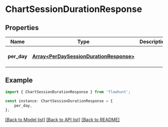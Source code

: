# ChartSessionDurationResponse


## Properties

Name | Type | Description | Notes
------------ | ------------- | ------------- | -------------
**per_day** | [**Array&lt;PerDaySessionDurationResponse&gt;**](PerDaySessionDurationResponse.md) |  | [optional] [default to undefined]

## Example

```typescript
import { ChartSessionDurationResponse } from 'flowhunt';

const instance: ChartSessionDurationResponse = {
    per_day,
};
```

[[Back to Model list]](../README.md#documentation-for-models) [[Back to API list]](../README.md#documentation-for-api-endpoints) [[Back to README]](../README.md)
